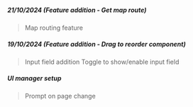 ##### 21/10/2024 (Feature addition - Get map route)

> Map routing feature

##### 19/10/2024 (Feature addition - Drag to reorder component)

> Input field addition
> Toggle to show/enable input field

##### UI manager setup

> Prompt on page change
